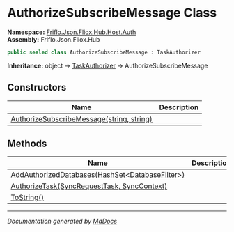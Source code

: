 ﻿<!--  
  <auto-generated>   
    The contents of this file were generated by a tool.  
    Changes to this file may be list if the file is regenerated  
  </auto-generated>   
-->

# AuthorizeSubscribeMessage Class

**Namespace:** [Friflo.Json.Fliox.Hub.Host.Auth](../index.md)  
**Assembly:** Friflo.Json.Fliox.Hub

```csharp
public sealed class AuthorizeSubscribeMessage : TaskAuthorizer
```

**Inheritance:** object → [TaskAuthorizer](../TaskAuthorizer/index.md) → AuthorizeSubscribeMessage

## Constructors

| Name                                                               | Description |
| ------------------------------------------------------------------ | ----------- |
| [AuthorizeSubscribeMessage(string, string)](constructors/index.md) |             |

## Methods

| Name                                                                                   | Description |
| -------------------------------------------------------------------------------------- | ----------- |
| [AddAuthorizedDatabases(HashSet\<DatabaseFilter\>)](methods/AddAuthorizedDatabases.md) |             |
| [AuthorizeTask(SyncRequestTask, SyncContext)](methods/AuthorizeTask.md)                |             |
| [ToString()](methods/ToString.md)                                                      |             |

___

*Documentation generated by [MdDocs](https://github.com/ap0llo/mddocs)*
